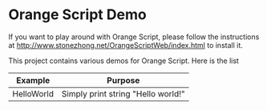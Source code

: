 Orange Script Demo
==================

If you want to play around with Orange Script, please follow the instructions at http://www.stonezhong.net/OrangeScriptWeb/index.html to install it.

This project contains various demos for Orange Script. Here is the list


| Example  | Purpose |
|----------|:-------------:|
| HelloWorld | Simply print string "Hello world!" |
